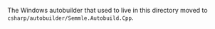 The Windows autobuilder that used to live in this directory moved to `csharp/autobuilder/Semmle.Autobuild.Cpp`.
